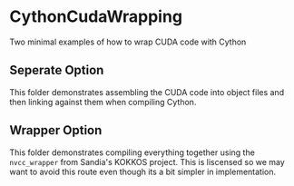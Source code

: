 # CythonCudaWrapping
Two minimal examples of how to wrap CUDA code with Cython

## Seperate Option
This folder demonstrates assembling the CUDA code into object files and then linking against them when compiling Cython. 

## Wrapper Option
This folder demonstrates compiling everything together using the `nvcc_wrapper` from Sandia's KOKKOS project. This is liscensed so we may want to avoid this route even though its a bit simpler in implementation. 
